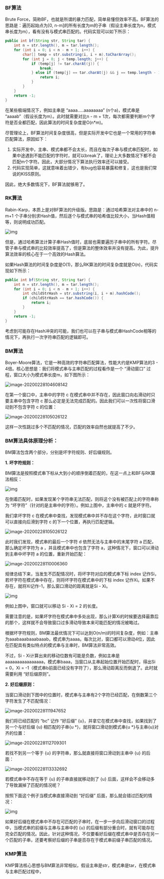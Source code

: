 ### BF算法

Brute Force，简称BF，也就是所谓的暴力匹配，简单易懂但效率不高。BF算法的思路是：遍历起始点为[0, n-m]的所有长度为m的子串（假设主串长度为n，模式串长度为m），看有没有与模式串匹配的。代码实现可以如下所示：

```java
public int bf(String str, String tar) {
    int n = str.length(), m = tar.length();
    for (int i = 0; i < n - m + 1; i++) {
        char[] temp = str.substring(i, i + m).toCharArray();
        for (int j = 0; j < temp.length; j++) {
            if (temp[j] != tar.charAt(j)) {
                break;
            } else if (temp[j] == tar.charAt(j) && j == temp.length - 1) {
                return i;
            }
        }
    }
    return -1;
}
```

在某些极端情况下，例如主串是 “aaaa.....aaaaaaaa” (n个a)，模式串是 “aaaab”（假设长度为m）。此时就需要对比n - m + 1次，每次都需要判断m个字符是否全都匹配，因此算法的时间复杂度是O(n*m)。

尽管理论上，BF算法时间复杂度很高，但是实际开发中它也是一个常用的字符串匹配算法，原因如下：

1. 实际开发中，主串、模式串都不会太长，而且在每次子串与模式串匹配时，如果中途遇到不能匹配的字符时，就可以break了，理论上大多数情况下都不会匹配m个字符。因此，大部分情况下算法执行效率还可以接受。
2. 代码实现简单，这就意味着出错少，有bug也容易暴露和修复，这也是我们常说的KISS原则。

因此，绝大多数情况下，BF算法就够用了。



### RK算法

Rabin-Karp，本质上是对BF算法的升级版。思路是：通过哈希算法对主串中的 n-m+1 个子串分别求Hash值，然后逐个与模式串的哈希值比较大小，当Hash值相等，则说明成功匹配。

![img](https://static001.geekbang.org/resource/image/01/ee/015c85a9c2a4adc11236f9a40c6d57ee.jpg)

但是，通过哈希算法计算子串Hash值时，底层也需要遍历子串中的所有字符。尽管子串与模式串的比较效率提高了，但是算法的整体效率并没有提高。为此，提升算法效率的核心在于一个高效的Hash算法。

如果Hash算法的时间复杂度是O(1)，那么RK算法的时间复杂度就是O(n)，代码实现如下所示：

```java
public int bf(String str, String tar) {
    int n = str.length(), m = tar.length();
    for (int i = 0; i < n - m + 1; i++) {
        int childStrHash = str.substring(i, i + m).hashCode();
        if (childStrHash == tar.hashCode()) {
            return i;
        }
    }
    return -1;
}
```

考虑到可能存在Hash冲突的可能，我们也可以在子串与模式串HashCode相等的情况下，再执行一次字符串匹配的逻辑即可。



### BM算法

Boyer-Moore算法，它是一种高效的字符串匹配算法，性能大约是KMP算法的3 - 4倍。核心思想是：我们将模式串与主串匹配的过程看作是一个 “滑动窗口” 过程，窗口大小为模式串长度m，如下图所示：

![image-20200228104608142](C:\Users\WHL\AppData\Roaming\Typora\typora-user-images\image-20200228104608142.png)

在第一个窗口中，主串中的字符 c 在模式串中并不存在，因此窗口向右滑动时只要主串中包含字符 c 那么必定是无法完成匹配的。因此我们可以一次性将窗口滑动到不包含字符 c 的位置：

![image-20200228105026122](C:\Users\WHL\AppData\Roaming\Typora\typora-user-images\image-20200228105026122.png)

这样一次性跳过多个不匹配的情况，匹配的效率自然也就提高了不少。



### BM算法具体原理分析：

BM算法包含两个部分，分别是坏字符规则、好后缀规则。

**1. 坏字符规则：**

BM算法是按照模式串下标从大到小的顺序倒着匹配的，在这一点上和BF与RK算法相反：

![img](https://static001.geekbang.org/resource/image/54/9e/540809418354024206d9989cb6cdd89e.jpg)

在倒着匹配时，如果发现某个字符串无法匹配，则将这个没有被匹配上的字符串称为 “坏字符”（针对的是主串中的字符）。例如上图中，主串中的 c 就是坏字符。

我们拿坏字符 c 在模式串中查找，发现模式串中并不存在这个字符，此时窗口就可以直接向后滑到字符 c 的下一个位置，再执行匹配逻辑。

![image-20200228105026122](C:\Users\WHL\AppData\Roaming\Typora\typora-user-images\image-20200228105026122.png)

此时我们发现，模式串的最后一个字符 d 依然无法与主串中的末尾字符 a 匹配，那么确定坏字符为 a ，并且模式串中也包含了字符 a，这种情况下，窗口可以滑动到主串中坏字符 a 的位置，重新开始匹配：

![image-20200228110006360](C:\Users\WHL\AppData\Roaming\Typora\typora-user-images\image-20200228110006360.png)

规律总结下来，当发生不匹配情况时，将坏字符对应的模式串下标 index 记作Si，若坏字符在模式串中存在，则将坏字符在模式串中的下标 index 记作Xi。如果不存在，就将Xi记作-1，那么窗口滑动的距离就是Si - Xi。

![img](https://static001.geekbang.org/resource/image/8f/2e/8f520fb9d9cec0f6ea641d4181eb432e.jpg)

例如上图中，窗口就可以移动 Si - Xi = 2 的长度。

需要注意的是，如果坏字符在模式串中多处出现，那么计算Xi的时候要选择最靠后的那个，这样就不会导致窗口过多滑动导致本来可能匹配的情况被略过。

根据坏字符规则，BM算法最优情况下可以达到O(n/m)的时间复杂度，例如：主串为aaabaaabaaabaaab，模式串为aaaa。每次比对，窗口都可以滑动4位，因此在匹配具有类似特点的模式串与主串时，BM算法非常高效。

不过，Si - Xi计算出来的移动位数有可能是负数，例如主串是aaaaaaaaaaaaaaaa，模式串baaa，当窗口从主串起始位置开始匹配时，得出Si = 0，Xi = -1（模式串b前面已经没有字符了），那么滑动距离反而倒退了。此时就需要利用 “好后缀原则”。



**2. 好后缀原则：**

当窗口滑动到下图中的位置时，模式串与主串有2个字符已经匹配，在倒数第三个字符发生了不匹配情况：

![image-20200228111947652](C:\Users\WHL\AppData\Roaming\Typora\typora-user-images\image-20200228111947652.png)

我们将已经匹配的 “bc” 记作 “好后缀” {u}，并拿它在模式串中查找，如果找到了另一个与好后缀 {u} 相匹配的子串{u *}，就将窗口滑动到模式串{u *}与主串{u}对齐的位置：

![image-20200228112709301](C:\Users\WHL\AppData\Roaming\Typora\typora-user-images\image-20200228112709301.png)

若找不到另一个等于 {u} 的字符串，那么就直接将窗口滑动到主串中 {u} 的后面：

![image-20200228113332692](C:\Users\WHL\AppData\Roaming\Typora\typora-user-images\image-20200228113332692.png)

若模式串中不存在等于 {u} 的子串直接就移动到了 {u} 后面，这样会不会移动多了导致漏掉了匹配的情况呢？

按照下面这个例子当模式串直接滑动到 “好后缀” 后面，那么就会错过匹配的情况：

![img](https://static001.geekbang.org/resource/image/9b/70/9b3fa3d1cd9c0d0f914a9b1f518ad070.jpg)

如果好后缀在模式串中不存在可匹配的子串时，在一步一步向后滑动窗口的过程中，当模式串的前缀与主串与主串中的 {u} 的后缀有部分重合时，就有可能存在完全匹配的情况。因此，针对这种情况，不仅要看好后缀在模式串中是否存在另一个匹配的子串，还要考察好后缀的子串是否存在于模式串前缀子串匹配的情况。 



### KMP算法

KMP算法核心思想与BM算法非常相似，假设主串是str，模式串是tar，在模式串与主串匹配过程中，
